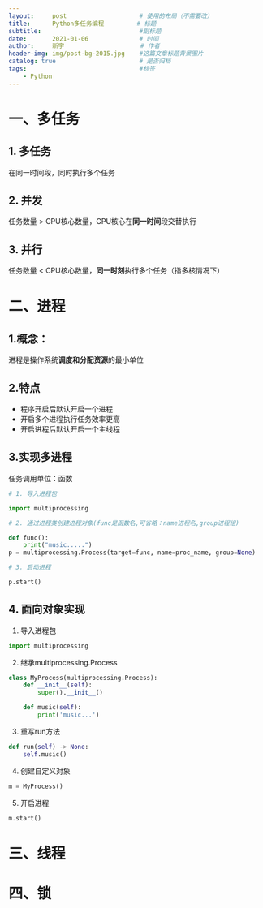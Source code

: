 ```yaml
---
layout:     post                    # 使用的布局（不需要改）
title:      Python多任务编程    		# 标题 
subtitle:    						#副标题
date:       2021-01-06              # 时间
author:     新宇                     # 作者
header-img: img/post-bg-2015.jpg    #这篇文章标题背景图片
catalog: true                       # 是否归档
tags:                               #标签
    - Python
---
```


# 一、多任务

## 1. 多任务
在同一时间段，同时执行多个任务

## 2. 并发
任务数量 > CPU核心数量，CPU核心在**同一时间**段交替执行

## 3. 并行
任务数量 < CPU核心数量，**同一时刻**执行多个任务（指多核情况下）


# 二、进程
## 1.概念：
进程是操作系统**调度和分配资源**的最小单位

## 2.特点
- 程序开启后默认开启一个进程
- 开启多个进程执行任务效率更高
- 开启进程后默认开启一个主线程

## 3.实现多进程
任务调用单位：函数

```python
# 1. 导入进程包

import multiprocessing  

# 2. 通过进程类创建进程对象(func是函数名,可省略：name进程名,group进程组) 

def func():  
	print("music.....")  
p = multiprocessing.Process(target=func, name=proc_name, group=None)  

# 3. 启动进程  

p.start()  
```
## 4. 面向对象实现

1. 导入进程包

```python
import multiprocessing 
```

2. 继承multiprocessing.Process

```python
class MyProcess(multiprocessing.Process):
    def __init__(self):
        super().__init__()

    def music(self):
        print('music...')
```

3. 重写run方法

```python
def run(self) -> None:
    self.music()
```

4. 创建自定义对象

```python
m = MyProcess()
```

5. 开启进程

```python
m.start()
```

# 三、线程

# 四、锁 